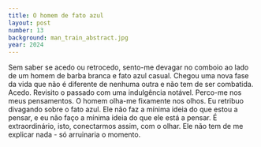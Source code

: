 ```yaml
---
title: O homem de fato azul
layout: post
number: 13
background: man_train_abstract.jpg
year: 2024
---
```


Sem saber se acedo ou retrocedo, sento-me devagar no comboio ao lado de um homem de barba branca e fato azul casual. Chegou uma nova fase da vida que não é diferente de nenhuma outra e não tem de ser combatida. Acedo. Revisito o passado com uma indulgência notável. Perco-me nos meus pensamentos. O homem olha-me fixamente nos olhos. Eu retribuo divagando sobre o fato azul. Ele não faz a mínima ideia do que estou a pensar, e eu não faço a mínima ideia do que ele está a pensar. É extraordinário, isto, conectarmos assim, com o olhar. Ele não tem de me explicar nada - só arruinaria o momento.